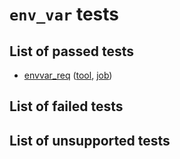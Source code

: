 # `env_var` tests
## List of passed tests
- [envvar_req](https://github.com/common-workflow-language/common-workflow-language/tree/main/v1.0/conformance_test_v1.0.yaml#L310) ([tool](https://github.com/common-workflow-language/common-workflow-language/tree/main/v1.0/v1.0/env-tool1.cwl), [job](https://github.com/common-workflow-language/common-workflow-language/tree/main/v1.0/v1.0/env-job.json))
## List of failed tests
## List of unsupported tests
